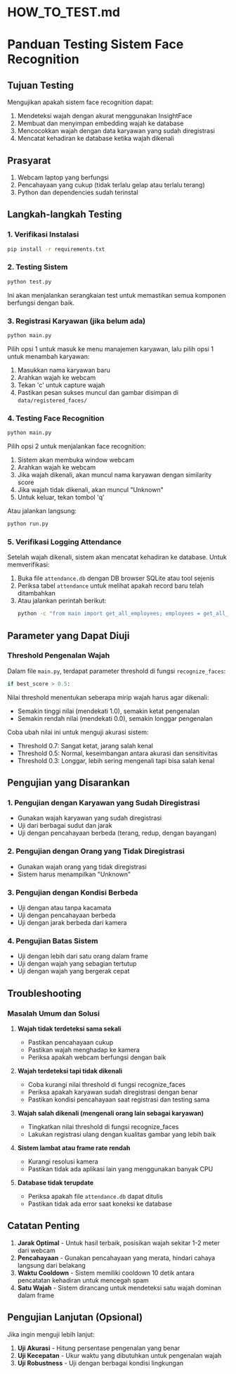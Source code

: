 # HOW_TO_TEST.md
# Panduan Testing Sistem Face Recognition

## Tujuan Testing
Mengujikan apakah sistem face recognition dapat:
1. Mendeteksi wajah dengan akurat menggunakan InsightFace
2. Membuat dan menyimpan embedding wajah ke database
3. Mencocokkan wajah dengan data karyawan yang sudah diregistrasi
4. Mencatat kehadiran ke database ketika wajah dikenali

## Prasyarat
1. Webcam laptop yang berfungsi
2. Pencahayaan yang cukup (tidak terlalu gelap atau terlalu terang)
3. Python dan dependencies sudah terinstal

## Langkah-langkah Testing

### 1. Verifikasi Instalasi
```bash
pip install -r requirements.txt
```

### 2. Testing Sistem
```bash
python test.py
```
Ini akan menjalankan serangkaian test untuk memastikan semua komponen berfungsi dengan baik.

### 3. Registrasi Karyawan (jika belum ada)
```bash
python main.py
```
Pilih opsi 1 untuk masuk ke menu manajemen karyawan, lalu pilih opsi 1 untuk menambah karyawan:
1. Masukkan nama karyawan baru
2. Arahkan wajah ke webcam
3. Tekan 'c' untuk capture wajah
4. Pastikan pesan sukses muncul dan gambar disimpan di `data/registered_faces/`

### 4. Testing Face Recognition
```bash
python main.py
```
Pilih opsi 2 untuk menjalankan face recognition:
1. Sistem akan membuka window webcam
2. Arahkan wajah ke webcam
3. Jika wajah dikenali, akan muncul nama karyawan dengan similarity score
4. Jika wajah tidak dikenali, akan muncul "Unknown"
5. Untuk keluar, tekan tombol 'q'

Atau jalankan langsung:
```bash
python run.py
```

### 5. Verifikasi Logging Attendance
Setelah wajah dikenali, sistem akan mencatat kehadiran ke database. Untuk memverifikasi:

1. Buka file `attendance.db` dengan DB browser SQLite atau tool sejenis
2. Periksa tabel `attendance` untuk melihat apakah record baru telah ditambahkan
3. Atau jalankan perintah berikut:
   ```bash
   python -c "from main import get_all_employees; employees = get_all_employees(); print(f'Jumlah karyawan: {len(employees)}')"
   ```

## Parameter yang Dapat Diuji

### Threshold Pengenalan Wajah
Dalam file `main.py`, terdapat parameter threshold di fungsi `recognize_faces`:
```python
if best_score > 0.5:
```

Nilai threshold menentukan seberapa mirip wajah harus agar dikenali:
- Semakin tinggi nilai (mendekati 1.0), semakin ketat pengenalan
- Semakin rendah nilai (mendekati 0.0), semakin longgar pengenalan

Coba ubah nilai ini untuk menguji akurasi sistem:
- Threshold 0.7: Sangat ketat, jarang salah kenal
- Threshold 0.5: Normal, keseimbangan antara akurasi dan sensitivitas
- Threshold 0.3: Longgar, lebih sering mengenali tapi bisa salah kenal

## Pengujian yang Disarankan

### 1. Pengujian dengan Karyawan yang Sudah Diregistrasi
- Gunakan wajah karyawan yang sudah diregistrasi
- Uji dari berbagai sudut dan jarak
- Uji dengan pencahayaan berbeda (terang, redup, dengan bayangan)

### 2. Pengujian dengan Orang yang Tidak Diregistrasi
- Gunakan wajah orang yang tidak diregistrasi
- Sistem harus menampilkan "Unknown"

### 3. Pengujian dengan Kondisi Berbeda
- Uji dengan atau tanpa kacamata
- Uji dengan pencahayaan berbeda
- Uji dengan jarak berbeda dari kamera

### 4. Pengujian Batas Sistem
- Uji dengan lebih dari satu orang dalam frame
- Uji dengan wajah yang sebagian tertutup
- Uji dengan wajah yang bergerak cepat

## Troubleshooting

### Masalah Umum dan Solusi

1. **Wajah tidak terdeteksi sama sekali**
   - Pastikan pencahayaan cukup
   - Pastikan wajah menghadap ke kamera
   - Periksa apakah webcam berfungsi dengan baik

2. **Wajah terdeteksi tapi tidak dikenali**
   - Coba kurangi nilai threshold di fungsi recognize_faces
   - Periksa apakah karyawan sudah diregistrasi dengan benar
   - Pastikan kondisi pencahayaan saat registrasi dan testing sama

3. **Wajah salah dikenali (mengenali orang lain sebagai karyawan)**
   - Tingkatkan nilai threshold di fungsi recognize_faces
   - Lakukan registrasi ulang dengan kualitas gambar yang lebih baik

4. **Sistem lambat atau frame rate rendah**
   - Kurangi resolusi kamera
   - Pastikan tidak ada aplikasi lain yang menggunakan banyak CPU

5. **Database tidak terupdate**
   - Periksa apakah file `attendance.db` dapat ditulis
   - Pastikan tidak ada error saat koneksi ke database

## Catatan Penting

1. **Jarak Optimal** - Untuk hasil terbaik, posisikan wajah sekitar 1-2 meter dari webcam
2. **Pencahayaan** - Gunakan pencahayaan yang merata, hindari cahaya langsung dari belakang
3. **Waktu Cooldown** - Sistem memiliki cooldown 10 detik antara pencatatan kehadiran untuk mencegah spam
4. **Satu Wajah** - Sistem dirancang untuk mendeteksi satu wajah dominan dalam frame

## Pengujian Lanjutan (Opsional)

Jika ingin menguji lebih lanjut:

1. **Uji Akurasi** - Hitung persentase pengenalan yang benar
2. **Uji Kecepatan** - Ukur waktu yang dibutuhkan untuk pengenalan wajah
3. **Uji Robustness** - Uji dengan berbagai kondisi lingkungan